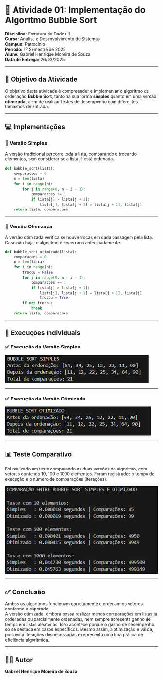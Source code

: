 
# 🧠 Atividade 01: Implementação do Algoritmo Bubble Sort

**Disciplina:** Estrutura de Dados II  
**Curso:** Análise e Desenvolvimento de Sistemas  
**Campus:** Patrocínio  
**Período:** 1º Semestre de 2025  
**Aluno:** Gabriel Henrique Moreira de Souza  
**Data de Entrega:** 26/03/2025  

---

## 📌 Objetivo da Atividade

O objetivo desta atividade é compreender e implementar o algoritmo de ordenação **Bubble Sort**, tanto na sua forma **simples** quanto em uma versão **otimizada**, além de realizar testes de desempenho com diferentes tamanhos de entrada.

---

## 💻 Implementações

### 🔸 Versão Simples

A versão tradicional percorre toda a lista, comparando e trocando elementos, sem considerar se a lista já está ordenada.

```python
def bubble_sort(lista):
    comparacoes = 0
    n = len(lista)
    for i in range(n):
        for j in range(0, n - i - 1):
            comparacoes += 1
            if lista[j] > lista[j + 1]:
                lista[j], lista[j + 1] = lista[j + 1], lista[j]
    return lista, comparacoes
```

---

### 🔹 Versão Otimizada

A versão otimizada verifica se houve trocas em cada passagem pela lista. Caso não haja, o algoritmo é encerrado antecipadamente.

```python
def bubble_sort_otimizado(lista):
    comparacoes = 0
    n = len(lista)
    for i in range(n):
        trocou = False
        for j in range(0, n - i - 1):
            comparacoes += 1
            if lista[j] > lista[j + 1]:
                lista[j], lista[j + 1] = lista[j + 1], lista[j]
                trocou = True
        if not trocou:
            break
    return lista, comparacoes
```

---

## 🧪 Execuções Individuais

### ✅ Execução da Versão Simples

![Bubble Sort Simples](prints/simples.png)

---

### ✅ Execução da Versão Otimizada

![Bubble Sort Otimizado](prints/otimizado.png)

---

## 📊 Teste Comparativo

Foi realizado um teste comparando as duas versões do algoritmo, com vetores contendo 10, 100 e 1000 elementos. Foram registrados o tempo de execução e o número de comparações (iterações).

![Comparação](prints/comparacao.png)

---

## ✅ Conclusão

Ambos os algoritmos funcionam corretamente e ordenam os vetores conforme o esperado.  
A versão otimizada, embora possa realizar menos comparações em listas já ordenadas ou parcialmente ordenadas, nem sempre apresenta ganho de tempo em listas aleatórias. Isso acontece porque o ganho de desempenho só se destaca em casos específicos. Mesmo assim, a otimização é válida, pois evita iterações desnecessárias e representa uma boa prática de eficiência algorítmica.

---

## 👨‍💻 Autor

**Gabriel Henrique Moreira de Souza**
